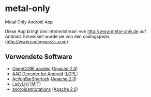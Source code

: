 metal-only
==========

Metal Only Android App

Diese App bringt den Internetstream von http://www.metal-only.de auf Android.
Entwickelt wurde sie von den codingspezis (http://www.codingspezis.com).

Verwendete Software
-------------------

* [OpenCORE aacdec][1] ([Apache 2.0][6])
* [AAC Decoder for Android][2] ([LGPL][8])
* [ActionBarSherlock][3] ([Apache 2.0][6])
* [LazyList][4] ([MIT][7])
* [androidannotations][5] ([Apache 2.0][6])

[1]: https://android.googlesource.com/platform/external/opencore.git  "OpenCORE aacdec"
[2]: http://www.code.google.com/p/aacdecoder-android/                 "AAC Decoder for Android"
[3]: https://github.com/JakeWharton/ActionBarSherlock/                "ActionBarSherlock"
[4]: https://www.github.com/thest1/LazyList/                          "LazyList"
[5]: https://github.com/excilys/androidannotations/                   "androidannotations"
[6]: http://www.apache.org/licenses/LICENSE-2.0.htlm                  "Apache 2.0"
[7]: http://opensource.org/licenses/MIT                               "MIT"
[8]: http://www.gnu.org/licenses/lgpl.html                            "LGPL"
